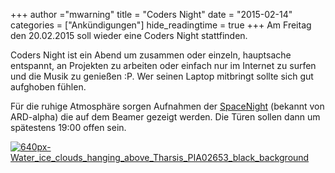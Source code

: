 +++
author ="mwarning"
title = "Coders Night"
date = "2015-02-14"
categories = ["Ankündigungen"]
hide_readingtime = true
+++
Am Freitag den 20.02.2015 soll wieder eine Coders Night stattfinden.

Coders Night ist ein Abend um zusammen oder einzeln, hauptsache entspannt, an Projekten zu arbeiten oder einfach nur im Internet zu surfen und die Musik zu genießen :P. Wer seinen Laptop mitbringt sollte sich gut aufghoben fühlen.

Für die ruhige Atmosphäre sorgen Aufnahmen der [SpaceNight](https://www.youtube.com/watch?v=CpznCSeqMxw) (bekannt von ARD-alpha) die auf dem Beamer gezeigt werden. Die Türen sollen dann um spätestens 19:00 offen sein.

[![640px-Water_ice_clouds_hanging_above_Tharsis_PIA02653_black_background](/uploads/2015/02/640px-Water_ice_clouds_hanging_above_Tharsis_PIA02653_black_background-300x300.jpg)](/uploads/2015/02/640px-Water_ice_clouds_hanging_above_Tharsis_PIA02653_black_background.jpg)
